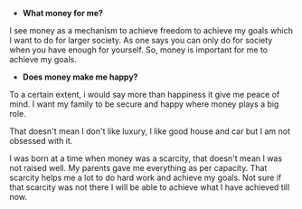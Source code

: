 - **What money for me?**

I see money as a mechanism to achieve freedom to achieve my goals which I want to do for larger society. As one says
you can only do for society when you have enough for yourself. So, money is important for me to achieve my goals.

- **Does money make me happy?**

To a certain extent, i would say more than happiness it give me peace of mind. I want my family to be secure and happy 
where money plays a big role.

That doesn't mean I don't like luxury, I like good house and car but I am not obsessed with it.

I was born at a time when money was a scarcity, that doesn't mean I was not raised well. My parents gave me everything as 
per capacity. That scarcity helps me a lot to do hard work and achieve my goals. Not sure if that scarcity was not there 
I will be able to achieve what I have achieved till now. 
